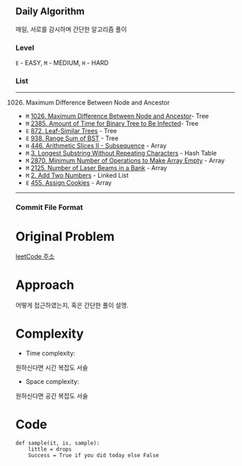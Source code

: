 ## Daily Algorithm 

매일, 서로를 감시하며 간단한 알고리즘 풀이

### Level
`E` - EASY, `M` - MEDIUM, `H` - HARD

### List 
---
1026. Maximum Difference Between Node and Ancestor

* `M` [1026. Maximum Difference Between Node and Ancestor](https://leetcode.com/problems/maximum-difference-between-node-and-ancestor/description)- Tree
* `M` [2385. Amount of Time for Binary Tree to Be Infected](https://leetcode.com/problems/amount-of-time-for-binary-tree-to-be-infected/description)- Tree
* `E` [872. Leaf-Similar Trees](https://leetcode.com/problems/leaf-similar-trees/description/) - Tree
* `E` [938. Range Sum of BST](https://leetcode.com/problems/range-sum-of-bst/description/) - Tree
* `H` [446. Arithmetic Slices II - Subsequence](https://leetcode.com/problems/arithmetic-slices-ii-subsequence/description/) - Array
* `M` [3. Longest Substring Without Repeating Characters](https://leetcode.com/problems/longest-substring-without-repeating-characters/description/) - Hash Table
* `M` [2870. Minimum Number of Operations to Make Array Empty](https://leetcode.com/problems/minimum-number-of-operations-to-make-array-empty/description/) - Array
* `M` [2125. Number of Laser Beams in a Bank](https://leetcode.com/problems/number-of-laser-beams-in-a-bank/description/) - Array
* `M` [2. Add Two Numbers](https://leetcode.com/problems/add-two-numbers/description/) - Linked List
* `E` [455. Assign Cookies](https://leetcode.com/problems/assign-cookies/) - Array



---
### Commit File Format

# Original Problem
<!-- 원문 링크 ex )  https://leetcode.com/problems/assign-cookies/?envType=daily-question -->
[leetCode 주소](https://leetcode.com/problems)

# Approach
<!-- Describe your approach to solving the problem. -->
어떻게 접근하였는지, 혹은 간단한 풀이 설명.

# Complexity
- Time complexity:
<!-- Add your time complexity here, e.g. $$O(n)$$ -->
원하신다면 시간 복잡도 서술
- Space complexity:
<!-- Add your space complexity here, e.g. $$O(n)$$ -->
원하신다면 공간 복잡도 서술

# Code
```
def sample(it, is, sample):
    little = drops
    Success = True if you did today else False
```
